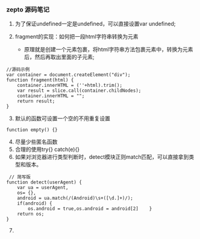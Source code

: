 ### zepto 源码笔记 
1. 为了保证undefined一定是undefined，可以直接设置var undefined;

2. fragment的实现：如何把一段html字符串转换为元素
    - 原理就是创建一个元素包裹，将html字符串方法包裹元素中，转换为元素后，然后再取出里面的子元素;
```
//源码示例
var container = document.createElement("div");
function fragment(html) {
    container.innerHTML = (''+html).trim();
    var result = slice.call(container.childNodes);
    container.innerHTML = "";
    return result;
}
```
3. 默认的函数可设置一个空的不用重复设置
```
function empty() {}
```
4. 尽量少些匿名函数
5. 合理的使用try{} catch(e){}
6. 如果对浏览器进行类型判断时，detect模块正则match匹配，可以直接拿到类型和版本。
```
 // 简写版
function detect(userAgent) {
    var ua = userAgent,
    os= {},
    android = ua.match(/(Android)\s+([\d.]+)/);
    if(android) {
        os.android = true,os.android = android[2]    }
    return os;
}
```
7. 
